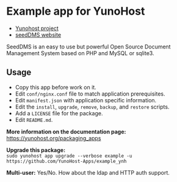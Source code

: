 # Example app for YunoHost

- [Yunohost project](https://yunohost.org)
- [seedDMS website](https://example.com)

SeedDMS is an easy to use but powerful Open Source Document Management System based on PHP and MySQL or sqlite3.

## Usage
- Copy this app before work on it.
- Edit `conf/nginx.conf` file to match application prerequisites.
- Edit `manifest.json` with application specific information.
- Edit the `install`, `upgrade`, `remove`, `backup`, and `restore` scripts.
- Add a `LICENSE` file for the package.
- Edit `README.md`.

**More information on the documentation page:**    
https://yunohost.org/packaging_apps

**Upgrade this package:**  
`sudo yunohost app upgrade --verbose example -u https://github.com/YunoHost-Apps/example_ynh`

**Multi-user:** Yes/No. How about the ldap and HTTP auth support.